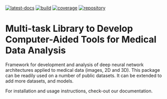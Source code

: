 <!--
SPDX-FileCopyrightText: Copyright © 2023 Idiap Research Institute <contact@idiap.ch>
SPDX-License-Identifier: GPL-3.0-or-later
-->

[![latest-docs](https://img.shields.io/badge/docs-v1.3.0-orange.svg)](https://mednet.readthedocs.io/en/v1.3.0/)
[![build](https://gitlab.idiap.ch/medai/software/mednet/badges/v1.3.0/pipeline.svg)](https://gitlab.idiap.ch/medai/software/mednet/commits/v1.3.0)
[![coverage](https://gitlab.idiap.ch/medai/software/mednet/badges/v1.3.0/coverage.svg)](https://www.idiap.ch/software/medai/docs/medai/software/mednet/v1.3.0/coverage/index.html)
[![repository](https://img.shields.io/badge/gitlab-project-0000c0.svg)](https://gitlab.idiap.ch/medai/software/mednet)

# Multi-task Library to Develop Computer-Aided Tools for Medical Data Analysis

Framework for development and analysis of deep neural network architectures
applied to medical data (images, 2D and 3D). This package can be readily used
on a number of public datasets.  It can be extended to add more datasets, and
models.

For installation and usage instructions, check-out our documentation.
